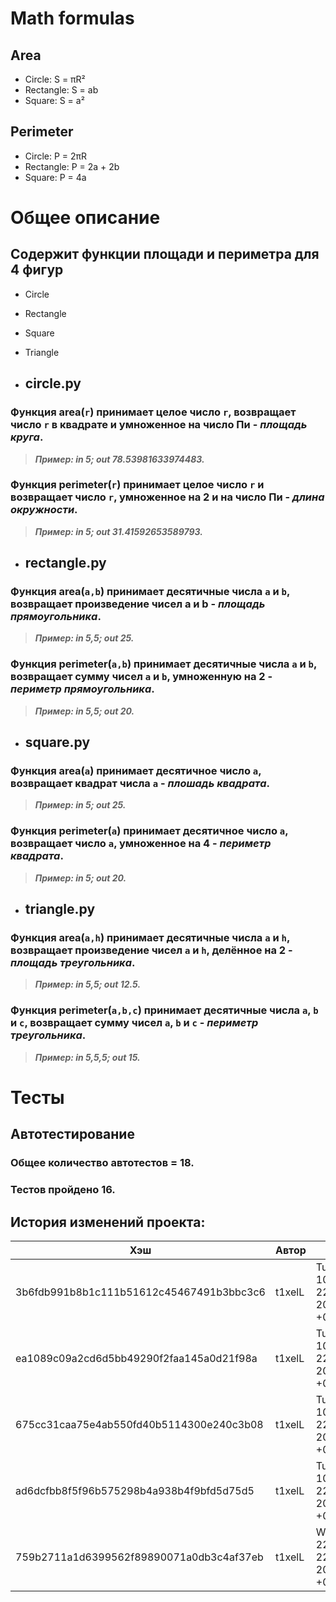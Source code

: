 # Math formulas
## Area
- Circle: S = πR²
- Rectangle: S = ab
- Square: S = a²

## Perimeter
- Circle: P = 2πR
- Rectangle: P = 2a + 2b
- Square: P = 4a


# Общее описание 

## Содержит функции площади и периметра для 4 фигур
* Circle
* Rectangle
* Square
* Triangle


* ## circle.py

### Функция area(`r`) принимает целое число `r`, возвращает число `r` в квадрате и умноженное на число Пи - _площадь круга_.

> ***Пример: in 5; out 78.53981633974483.***
### Функция perimeter(`r`) принимает целое число `r` и возвращает число `r`, умноженное на 2 и на число Пи - _длина окружности_.

> ***Пример: in 5; out 31.41592653589793.***

* ## rectangle.py

### Функция area(`a,b`) принимает десятичные числа `a` и `b`, возвращает произведение чисел a и b - _площадь прямоугольника_.

> ***Пример: in 5,5; out 25.***
### Функция perimeter(`a,b`) принимает десятичные числа `a` и `b`, возвращает сумму чисел `a` и `b`, умноженную на 2 - _периметр прямоугольника_.

> ***Пример: in 5,5; out 20.***

* ## square.py

### Функция area(`a`) принимает десятичное число `a`, возвращает квадрат числа `a` - _плошадь квадрата_.

> ***Пример: in 5; out 25.***
### Функция perimeter(`a`) принимает десятичное число `a`, возвращает число `a`, умноженное на 4 - _периметр квадрата_.

> ***Пример: in 5; out 20.***

* ## triangle.py

### Функция area(`a,h`) принимает десятичные числa `a` и `h`, возвращает произведение чисел `a` и `h`, делённое на 2 - _площадь треугольника_.

> ***Пример: in 5,5; out 12.5.***
### Функция perimeter(`a,b,c`) принимает десятичные числа `a`, `b` и `с`, возвращает сумму чисел `a`, `b` и `с` - _периметр треугольника_.

> ***Пример: in 5,5,5; out 15.***

# Тесты 
## Автотестирование 
### Общее количество автотестов = 18.
### Тестов пройдено 16.

## История изменений проекта: 
| Хэш                                      | Автор  | Дата                           |
|------------------------------------------|--------|--------------------------------|
| 3b6fdb991b8b1c111b51612c45467491b3bbc3c6 | t1xelL | Tue Oct 10 22:41:41 2023 +0300 |
| ea1089c09a2cd6d5bb49290f2faa145a0d21f98a | t1xelL | Tue Oct 10 22:12:53 2023 +0300 |
| 675cc31caa75e4ab550fd40b5114300e240c3b08 | t1xelL | Tue Oct 10 22:09:55 2023 +0300 |
| ad6dcfbb8f5f96b575298b4a938b4f9bfd5d75d5 | t1xelL | Tue Oct 10 22:05:31 2023 +0300 |
| 759b2711a1d6399562f89890071a0db3c4af37eb | t1xelL | Wed Nov 22 22:50:57 2023 +0300 |
